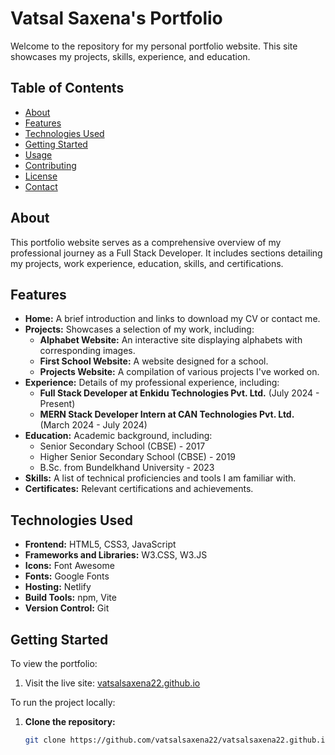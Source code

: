 # Vatsal Saxena's Portfolio

Welcome to the repository for my personal portfolio website. This site showcases my projects, skills, experience, and education.

## Table of Contents

- [About](#about)
- [Features](#features)
- [Technologies Used](#technologies-used)
- [Getting Started](#getting-started)
- [Usage](#usage)
- [Contributing](#contributing)
- [License](#license)
- [Contact](#contact)

## About

This portfolio website serves as a comprehensive overview of my professional journey as a Full Stack Developer. It includes sections detailing my projects, work experience, education, skills, and certifications.

## Features

- **Home:** A brief introduction and links to download my CV or contact me.
- **Projects:** Showcases a selection of my work, including:
  - **Alphabet Website:** An interactive site displaying alphabets with corresponding images.
  - **First School Website:** A website designed for a school.
  - **Projects Website:** A compilation of various projects I've worked on.
- **Experience:** Details of my professional experience, including:
  - **Full Stack Developer at Enkidu Technologies Pvt. Ltd.** (July 2024 - Present)
  - **MERN Stack Developer Intern at CAN Technologies Pvt. Ltd.** (March 2024 - July 2024)
- **Education:** Academic background, including:
  - Senior Secondary School (CBSE) - 2017
  - Higher Senior Secondary School (CBSE) - 2019
  - B.Sc. from Bundelkhand University - 2023
- **Skills:** A list of technical proficiencies and tools I am familiar with.
- **Certificates:** Relevant certifications and achievements.

## Technologies Used

- **Frontend:** HTML5, CSS3, JavaScript
- **Frameworks and Libraries:** W3.CSS, W3.JS
- **Icons:** Font Awesome
- **Fonts:** Google Fonts
- **Hosting:** Netlify
- **Build Tools:** npm, Vite
- **Version Control:** Git

## Getting Started

To view the portfolio:

1. Visit the live site: [vatsalsaxena22.github.io](https://vatsalsaxena22.github.io/)

To run the project locally:

1. **Clone the repository:**

   ```bash
   git clone https://github.com/vatsalsaxena22/vatsalsaxena22.github.io.git
